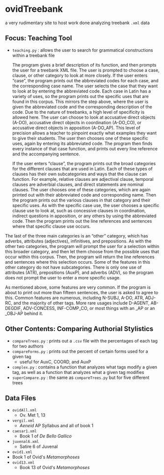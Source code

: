 # ovidTreebank

a very rudimentary site to host work done analyzing treebank `.xml` data


## Focus: Teaching Tool

- `teaching.py` : allows the user to search for grammatical constructions within a treebank file


  The program gives a brief description of its function, and then prompts the user for a treebank XML file. The user is prompted to choose a case, clause, or other category to look at more closely. If the user enters “case”, the program prints out the abbreviated codes for each case, and the corresponding case name. The user selects the case that they want to look at by entering the abbreviated code. Each case in Latin has a variety of uses, so the program prints out the specific uses that are found in this corpus. This mirrors the step above, where the user is given the abbreviated code and the corresponding description of the code. Due to the nature of treebanks, a high level of specificity is allowed here. The user can choose to look at accusative direct objects (A-DO), accusative direct objects in coordination (A-DO_CO), or accusative direct objects in apposition (A-DO_AP). This level of precision allows a teacher to pinpoint exactly what examples they want to give their students. The user then chooses one of these specific uses, again by entering its abbreviated code. The program then finds every instance of that case function, and prints out every line reference and the accompanying sentence. 
  
  If the user enters “clause”, the program prints out the broad categories for the different clauses that are used in Latin. Each of these types of clauses has their own subcategories and ways that the clause can function. For example, relative clauses are adjectival clause, temporal clauses are adverbial clauses, and direct statements are nominal clauses. The user chooses one of these categories, which are again printed out with their abbreviated code and corresponding name. Then the program prints out the various clauses in that category and their specific uses. As with the specific case use, the user chooses a specific clause use to look at, such as concessive clauses in coordination, indirect questions in apposition, or any others by using the abbreviated code. Then the program prints out the line references and sentences where that specific clause use occurs. 
  
The last of the three main categories is an “other” category, which has adverbs, attributes (adjectives), infinitives, and prepositions. As with the other two categories, the program will prompt the user for a selection within this broader category, and then let them choose from the possible uses that occur within this corpus. Then, the program will return the line references and sentences where this selection occurs. Some of the features in this other category do not have subcategories. There is only one use of attributes (ATR), prepositions (AuxP), and adverbs (ADV), so the program does not prompt the user to enter a more specific usage. 

As mentioned above, some features are very common. If the program is about to print out more than fifteen sentences, the user is asked to agree to this. Common features are numerous, including N-SUBJ, A-DO, ATR, ADJ-RC, and the majority of other tags. More rare usages include D-AGENT, AB-DEGDIF, ADV-CONCESS, INF-COMP_CO, or most things with an _AP or an _OBJ-AP behind it.



## Other Contents: Comparing Authorial Stylistics 

- `compareTrees.py` : prints out a `.csv` file with the percentages of each tag for two authors
- `compareForms.py` : prints out the percent of certain forms used for a given tag
  - useful for AuxC, COORD, and AuxP
- `complex.py` : contains a function that analyzes what tags modify a given tag, as well as a function that analyzes what a given tag modifies
- `superCompare.py` : the same as `compareTrees.py` but for five different trees


## Data Files

- `ovidAll.xml`
  - Ov. Met 1, 13
- `vergil.xml`
  - *Aeneid* AP Syllabus and all of book 1
- `caesar1.xml`
  - Book 1 of *De Bello Gallico*
- `juvenal6.xml`
  - Satire 6 of Juvenal
 - `ovid1.xml`
  - Book 1 of Ovid's *Metamorphoses*
- `ovid13.xml`
  - Book 13 of Ovid's *Metamorphoses*
